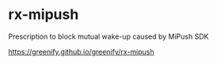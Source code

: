 # rx-mipush
Prescription to block mutual wake-up caused by MiPush SDK

https://greenify.github.io/greenify/rx-mipush
